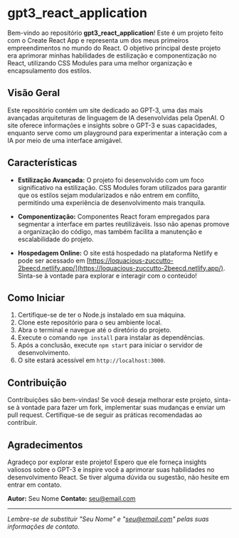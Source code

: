 # gpt3_react_application

Bem-vindo ao repositório **gpt3_react_application**! Este é um projeto feito com o Create React App e representa um dos meus primeiros empreendimentos no mundo do React. O objetivo principal deste projeto era aprimorar minhas habilidades de estilização e componentização no React, utilizando CSS Modules para uma melhor organização e encapsulamento dos estilos.

## Visão Geral

Este repositório contém um site dedicado ao GPT-3, uma das mais avançadas arquiteturas de linguagem de IA desenvolvidas pela OpenAI. O site oferece informações e insights sobre o GPT-3 e suas capacidades, enquanto serve como um playground para experimentar a interação com a IA por meio de uma interface amigável.

## Características

- **Estilização Avançada:** O projeto foi desenvolvido com um foco significativo na estilização. CSS Modules foram utilizados para garantir que os estilos sejam modularizados e não entrem em conflito, permitindo uma experiência de desenvolvimento mais tranquila.

- **Componentização:** Componentes React foram empregados para segmentar a interface em partes reutilizáveis. Isso não apenas promove a organização do código, mas também facilita a manutenção e escalabilidade do projeto.

- **Hospedagem Online:** O site está hospedado na plataforma Netlify e pode ser acessado em [https://loquacious-zuccutto-2beecd.netlify.app/](https://loquacious-zuccutto-2beecd.netlify.app/). Sinta-se à vontade para explorar e interagir com o conteúdo!

## Como Iniciar

1. Certifique-se de ter o Node.js instalado em sua máquina.
2. Clone este repositório para o seu ambiente local.
3. Abra o terminal e navegue até o diretório do projeto.
4. Execute o comando `npm install` para instalar as dependências.
5. Após a conclusão, execute `npm start` para iniciar o servidor de desenvolvimento.
6. O site estará acessível em `http://localhost:3000`.

## Contribuição

Contribuições são bem-vindas! Se você deseja melhorar este projeto, sinta-se à vontade para fazer um fork, implementar suas mudanças e enviar um pull request. Certifique-se de seguir as práticas recomendadas ao contribuir.

## Agradecimentos

Agradeço por explorar este projeto! Espero que ele forneça insights valiosos sobre o GPT-3 e inspire você a aprimorar suas habilidades no desenvolvimento React. Se tiver alguma dúvida ou sugestão, não hesite em entrar em contato.

**Autor:** Seu Nome
**Contato:** seu@email.com

---

*Lembre-se de substituir "Seu Nome" e "seu@email.com" pelas suas informações de contato.*
